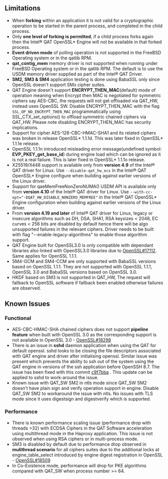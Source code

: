 ## Limitations

* When **forking** within an application it is not valid for a cryptographic
  operation to be started in the parent process, and completed in the child
  process.
* Only **one level of forking is permitted**, if a child process forks again then
  the Intel&reg; QAT OpenSSL\* Engine will not be available in that forked
  process.
* **Event driven mode** of polling operation is not supported in the FreeBSD
  Operating system or in the qatlib RPM.
* **qat_contig_mem** memory driver is not supported when running under FreeBSD
  Operating system or in the qatlib RPM. The default is to use the USDM memory
  driver supplied as part of the Intel&reg; QAT Driver.
* **SM2, SM3 & SM4** application testing is done using BabaSSL only since OpenSSL
  doesn't support SMx cipher suites.
* QAT Engine doesn't support **ENCRYPT_THEN_MAC**(default) mode of operation meaning
  when Encrypt then MAC is negotiated for symmetric ciphers say AES-CBC, the requests will not
  get offloaded via QAT_HW, instead uses OpenSSL SW. Disable ENCRYPT_THEN_MAC with the flag
  `SSL_OP_NO_ENCRYPT_THEN_MAC` programmatically using SSL_CTX_set_options() to offload
  symmetric chained ciphers via QAT_HW. Please note disabling ENCRYPT_THEN_MAC has security
  implications.
* Support for cipher AES-128-CBC-HMAC-SHA1 and its related ciphers was broken
  in release OpenSSL\* 1.1.1d. This was later fixed in OpenSSL\* 1.1.1e release.
* OpenSSL 1.1.1n introduced misleading error message(undefined symbol: **EVP_PKEY_get_base_id**)
  during engine load which can be ignored as it is not a real failure. This is later fixed in
  OpenSSL\* 1.1.1o release.
* X25519/X448 support is available only from **version 4.9** of the Intel&reg; QAT
  driver for Linux. Use `--disable-qat_hw_ecx` in the Intel&reg; QAT OpenSSL\* Engine
  configure when building against earlier versions of the Linux driver.
* Support for qaeMemFreeNonZeroNUMA() USDM API is available only from **version 4.10**
  of the Intel&reg; QAT driver for Linux. Use `--with-cc-opt="-DQAT_HW_DISABLE_NONZERO_MEMFREE"`
  in the Intel&reg; QAT OpenSSL\* Engine configuration when building against earlier
  versions of the Linux driver.
* From **version 4.19 and later** of Intel&reg; QAT driver for Linux, legacy or insecure
  algorithms such as DH, DSA, SHA1, RSA keysizes < 2048, EC curves < 256 bits are
  disabled by default hence there will be algo unsupported failures in the relevant ciphers.
  Driver needs to be built with flag "--enable-legacy-algorithms" to enable those
  algorithm support.
* QAT Engine built for OpenSSL3.0 is only compatible with dependant libraries also linked with OpenSSL3.0
  libraries due to [OpenSSL#17112][1]. Same applies for OpenSSL 1.1.1.
* SM4-GCM and SM4-CCM are only supported with BabaSSL versions based on OpenSSL 1.1.1.
  They are not supported with OpenSSL 1.1.1, OpenSSL 3.0 and BabaSSL versions based
  on OpenSSL 3.0.
* HKDF based on SM3 is not supported in QAT_HW, The request will fallback to OpenSSL software if
  fallback been enabled otherwise failures are observed.

## Known Issues

### Functional
* AES-CBC-HMAC-SHA chained ciphers does not support **pipeline feature** when built with
  OpenSSL 3.0 as the corresponding support is not available in OpenSSL 3.0 - [OpenSSL#18298][2]
* There is an issue in **sshd** daemon application when using the QAT for default openssl.
  sshd looks to be closing the file descriptors associated with QAT engine and driver after
  initialising openssl. Similar issue was present which prevents the ability to ssh out of
  the system using the QAT engine in versions of the ssh application before OpenSSH 8.7.
  The issue has been fixed with this commit [c9f7bba][3] . This update can be applied to
  sshd to work-around the issue.
* Known issue with QAT_SW SM2 in ntls mode since QAT_SW SM2 doesn't have plain sign and
  verify operation support in engine. Disable QAT_SW SM2 to workaround the issue with ntls.
  No issues with TLS mode since it uses digestsign and digestverify which is supported.

### Performance
* There is known performance scaling issue (performance drop with threads >32)
  with ECDSA Ciphers in the QAT Software acceleration using multithread mode
  in the Haproxy application. This issue is not observed when using RSA ciphers
  or in multi-process mode.
* SM3 is disabled by default due to performance drop observed in **mulithread scenario**
  for all ciphers suites due to the additional locks at engine_table_select introduced by
  engine digest registration in OpenSSL - [OpenSSL#18509][4]
* In Co-Existence mode, performance will drop for PKE algorithms compared with
  QAT_SW when process number >= 64.

[1]:https://github.com/openssl/openssl/pull/17112
[2]:https://github.com/openssl/openssl/issues/18298
[3]:https://github.com/openssh/openssh-portable/commit/c9f7bba2e6f70b7ac1f5ea190d890cb5162ce127
[4]:https://github.com/openssl/openssl/issues/18509

